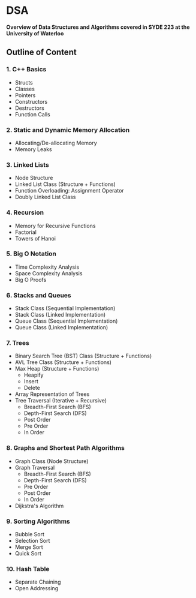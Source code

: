 # DSA
**Overview of Data Structures and Algorithms covered in SYDE 223 at the University of Waterloo**

## Outline of Content

### 1. C++ Basics
- Structs
- Classes
- Pointers
- Constructors
- Destructors
- Function Calls

### 2. Static and Dynamic Memory Allocation
- Allocating/De-allocating Memory
- Memory Leaks

### 3. Linked Lists
- Node Structure
- Linked List Class (Structure + Functions)
- Function Overloading: Assignment Operator
- Doubly Linked List Class

### 4. Recursion
- Memory for Recursive Functions
- Factorial
- Towers of Hanoi

### 5. Big O Notation
- Time Complexity Analysis
- Space Complexity Analysis
- Big O Proofs

### 6. Stacks and Queues
- Stack Class (Sequential Implementation)
- Stack Class (Linked Implementation)
- Queue Class (Sequential Implementation)
- Queue Class (Linked Implementation)

### 7. Trees
- Binary Search Tree (BST) Class (Structure + Functions)
- AVL Tree Class (Structure + Functions)
- Max Heap (Structure + Functions)
  - Heapify
  - Insert
  - Delete
- Array Representation of Trees
- Tree Traversal (Iterative + Recursive)
  - Breadth-First Search (BFS)
  - Depth-First Search (DFS)
  - Post Order
  - Pre Order
  - In Order

### 8. Graphs and Shortest Path Algorithms
- Graph Class (Node Structure)
- Graph Traversal
  - Breadth-First Search (BFS)
  - Depth-First Search (DFS)
  - Pre Order
  - Post Order
  - In Order
- Dijkstra's Algorithm

### 9. Sorting Algorithms
- Bubble Sort
- Selection Sort
- Merge Sort
- Quick Sort

### 10. Hash Table
- Separate Chaining
- Open Addressing
